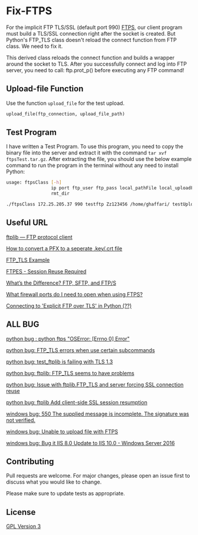 # Fix-FTPS

For the implicit FTP TLS/SSL (default port 990) [FTPS](https://en.wikipedia.org/wiki/FTPS), our client program must build a TLS/SSL connection right after the socket is created. But Python's FTP_TLS class doesn't reload the connect function from FTP class. We need to fix it.

This derived class reloads the connect function and builds a wrapper around the socket to TLS. After you successfully connect and log into FTP server, you need to call: ftp.prot_p() before executing any FTP command!


## Upload-file Function

Use the function `upload_file` for the test upload.

```python
upload_file(ftp_connection, upload_file_path)
```

## Test Program

I have written a Test Program. To use this program, you need to copy the binary file into the server and extract it with the command ```tar xvf ftpsTest.tar.gz```. After extracting the file, you should use the below example command to run the program in the terminal without any need to install Python:

```bash
usage: ftpsClass [-h]
                 ip port ftp_user ftp_pass local_pathFile local_uploadFile
                 rmt_dir
```
```bash
./ftpsClass 172.25.205.37 990 testftp Zz123456 /home/ghaffari/ testUpload.txt /mahdi
```


## Useful URL
[ftplib — FTP protocol client](https://docs.python.org/3/library/ftplib.html#ftplib.FTP.transfercmd)

[How to convert a PFX to a seperate .key/.crt file](https://www.markbrilman.nl/2011/08/howto-convert-a-pfx-to-a-seperate-key-crt-file/)

[FTP_TLS Example](https://programtalk.com/python-examples/ftplib.FTP_TLS/)

[FTPES - Session Reuse Required](https://stackoverflow.com/questions/14659154/ftpes-session-reuse-required?lq=1)

[What’s the Difference? FTP, SFTP, and FTP/S](https://titanftp.com/2018/05/18/whats-the-difference-ftp-sftp-and-ftp-s/)

[What firewall ports do I need to open when using FTPS?](https://serverfault.com/questions/10807/what-firewall-ports-do-i-need-to-open-when-using-ftps)

[Connecting to 'Explicit FTP over TLS' in Python (??)](https://stackoverflow.com/questions/44057732/connecting-to-explicit-ftp-over-tls-in-python)

## ALL BUG
[python bug : python ftps "OSError: [Errno 0] Error"](https://www.google.com/search?client=firefox-b-ab&ei=68H3W9nkAdH4gQasnrvgCQ&q=python+ftps+%22OSError%3A+%5BErrno+0%5D+Error%22&oq=python+ftps+%22OSError%3A+%5BErrno+0%5D+Error%22&gs_l=psy-ab.3...232787.234738..234970...0.0..0.188.1936.0j12......0....1..gws-wiz.......0i71j0i7i30j0i30.r4O6FZGDi1c)

[python bug: FTP_TLS errors when use certain subcommands](https://bugs.python.org/issue31727)

[python bug: test_ftplib is failing with TLS 1.3](https://bugs.python.org/issue34391)

[python bug: ftplib: FTP_TLS seems to have problems](https://bugs.python.org/issue33122)

[python bug: Issue with ftplib.FTP_TLS and server forcing SSL connection reuse](https://bugs.python.org/issue25437)

[python bug: ftplib Add client-side SSL session resumption](https://bugs.python.org/issue19500)

[windows bug: 550 The supplied message is incomplete. The signature was not verified.](https://support.microsoft.com/en-gb/help/2888853/fix-the-supplied-message-is-incomplete-error-when-you-use-an-ftps-clie)

[windows bug: Unable to upload file with FTPS](https://support.plesk.com/hc/en-us/articles/213959085-Unable-to-upload-file-with-FTPS-550-The-supplied-message-is-incomplete-The-signature-was-not-verified)

[windows bug: Bug it IIS 8.0 Update to IIS 10.0 - Windows Server 2016](https://social.technet.microsoft.com/Forums/en-US/cc650ccd-9ab2-44a3-be52-5e0a9f93c61d/win8-clients-cant-write-over-ftps-to-win-2012-with-ftp-site-hosted-in-iis-8?forum=winserver8gen)



## Contributing
Pull requests are welcome. For major changes, please open an issue first to discuss what you would like to change.

Please make sure to update tests as appropriate.


## License
[GPL Version 3](https://www.gnu.org/licenses/gpl-3.0.en.html/)
